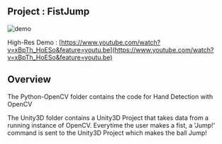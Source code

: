 ## Project : FistJump

![demo](https://media.giphy.com/media/1AhgwLBsHerWck5KYd/giphy.gif)

High-Res Demo : [https://www.youtube.com/watch?v=xBpTh_HoESo&feature=youtu.be](https://www.youtube.com/watch?v=xBpTh_HoESo&feature=youtu.be)

## Overview

The Python-OpenCV folder contains the code for Hand Detection with OpenCV

The Unity3D folder contains a Unity3D Project that takes data from a running instance of OpenCV. Everytime the user makes a fist, a 'Jump!' command is sent to the Unity3D Project which makes the ball Jump!

